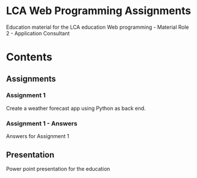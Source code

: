 # LCA Web Programming Assignments
Education material for the LCA education Web programming - Material Role 2 - Application Consultant

# Contents

## Assignments

### Assignment 1
Create a weather forecast app using Python as back end.

### Assignment 1 - Answers
Answers for Assignment 1

## Presentation
Power point presentation for the education
